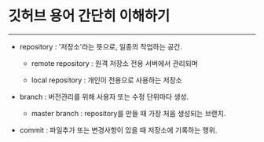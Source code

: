 # 깃허브 용어 간단히 이해하기
-----------------------

+ repository : '저장소'라는 뜻으로, 일종의 작업하는 공간.

  + remote repository : 원격 저장소 전용 서버에서 관리되며 

  + local repository : 개인이 전용으로 사용하는 저장소

+ branch : 버전관리를 위해 사용자 또는 수정 단위마다 생성.

  + master branch : repository를 만들 때 가장 처음 생성되는 브랜치.

+ commit : 파일추가 또는 변경사항이 있을 때 저장소에 기록하는 행위.
